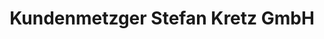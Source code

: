 ---
title: "Kundenmetzger Stefan Kretz GmbH"
url: /wittnau/kundenmetzger-stefan-kretz-gmbh/
shop: Metzgerei
---